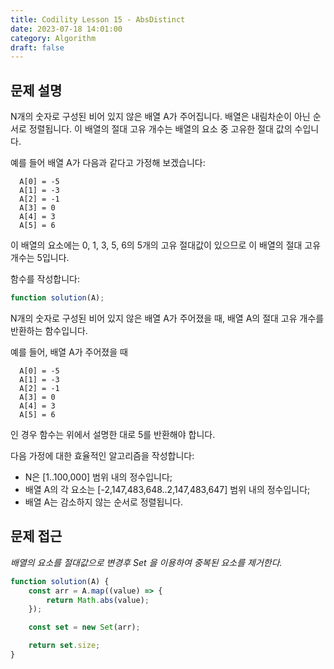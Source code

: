 ```yaml
---
title: Codility Lesson 15 - AbsDistinct
date: 2023-07-18 14:01:00
category: Algorithm
draft: false
---
```


## 문제 설명

N개의 숫자로 구성된 비어 있지 않은 배열 A가 주어집니다. 배열은 내림차순이 아닌 순서로 정렬됩니다. 이 배열의 절대 고유 개수는 배열의 요소 중 고유한 절대 값의 수입니다.

예를 들어 배열 A가 다음과 같다고 가정해 보겠습니다:

```
  A[0] = -5
  A[1] = -3
  A[2] = -1
  A[3] = 0
  A[4] = 3
  A[5] = 6
```

이 배열의 요소에는 0, 1, 3, 5, 6의 5개의 고유 절대값이 있으므로 이 배열의 절대 고유 개수는 5입니다.

함수를 작성합니다:

```javascript
function solution(A);
```

N개의 숫자로 구성된 비어 있지 않은 배열 A가 주어졌을 때, 배열 A의 절대 고유 개수를 반환하는 함수입니다.

예를 들어, 배열 A가 주어졌을 때

```
  A[0] = -5
  A[1] = -3
  A[2] = -1
  A[3] = 0
  A[4] = 3
  A[5] = 6
```

인 경우 함수는 위에서 설명한 대로 5를 반환해야 합니다.

다음 가정에 대한 효율적인 알고리즘을 작성합니다:

- N은 [1..100,000] 범위 내의 정수입니다;
- 배열 A의 각 요소는 [-2,147,483,648..2,147,483,647] 범위 내의 정수입니다;
- 배열 A는 감소하지 않는 순서로 정렬됩니다.

## 문제 접근

*배열의 요소를 절대값으로 변경후 Set 을 이용하여 중복된 요소를 제거한다.*

```javascript
function solution(A) {
    const arr = A.map((value) => {
        return Math.abs(value);
    });

    const set = new Set(arr);

    return set.size;
}
```
